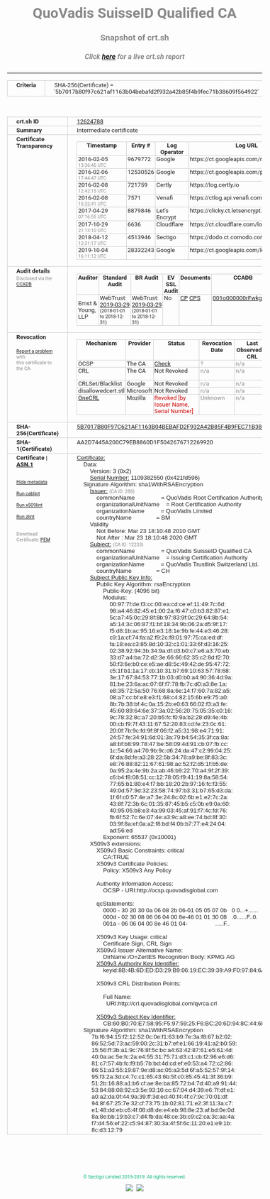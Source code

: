 # QuoVadis SuisseID Qualified CA
### Snapshot of crt.sh
##### Click [here](https://crt.sh/?q=5B7017B80F97C621AF1163B04BEBAFD2F932A42B85F4B9FEC71B38609F564922) for a live crt.sh report

---
<!DOCTYPE HTML PUBLIC "-//W3C//DTD HTML 4.0 Transitional//EN">
<HTML>
<HEAD>
  <META http-equiv="Content-Type" content="text/html; charset=UTF-8">
  <TITLE>crt.sh | 5b7017b80f97c621af1163b04bebafd2f932a42b85f4b9fec71b38609f564922</TITLE>
  <META name="description" content="Free CT Log Certificate Search Tool from Sectigo (formerly Comodo CA)">
  <META name="keywords" content="crt.sh, CT, Certificate Transparency, Certificate Search, SSL Certificate, Sectigo, Comodo CA">
  <LINK href="//fonts.googleapis.com/css?family=Roboto+Mono|Roboto:400,400i,700,700i" rel="stylesheet">
  <STYLE type="text/css">
    a {
      white-space: nowrap;
    }
    body {
      color: #888888;
      font: 12pt Roboto, sans-serif;
      padding-top: 10px;
      text-align: center
    }
    form {
      margin: 0px
    }
    span {
      border-radius: 10px
    }
    span.heading {
      color: #888888;
      font: 12pt Roboto, sans-serif
    }
    span.title {
      background-color: #00B373;
      color: #FFFFFF;
      font: bold 18pt Roboto, sans-serif;
      padding: 0px 5px
    }
    span.text {
      color: #888888;
      font: 10pt Roboto, sans-serif
    }
    span.whiteongrey {
      background-color: #D9D9D6;
      color: #FFFFFF;
      font: bold 18pt Roboto, sans-serif;
      padding: 0px 5px
    }
    table {
      border-collapse: collapse;
      color: #222222;
      font: 10pt Roboto, sans-serif;
      margin-left: auto;
      margin-right: auto
    }
    table.options {
      border: none;
      margin-left: 10px
    }
    td, th {
      border: 1px solid #CCCCCC;
      padding: 0px 2px;
      text-align: left;
      vertical-align: top
    }
    td.outer, th.outer {
      border: 1px solid #CCCCCC;
      padding: 2px 20px;
      text-align: left
    }
    th.heading {
      color: #888888;
      font: bold italic 12pt Roboto, sans-serif;
      padding: 20px 0px 0px;
      text-align: center
    }
    th.options, td.options {
      border: none;
      vertical-align: middle
    }
    td.text {
      font: 10pt "Roboto Mono", sans-serif;
      padding: 2px 20px
    }
    td.heading {
      border: none;
      color: #888888;
      font: 12pt Roboto, sans-serif;
      padding-top: 20px;
      text-align: center
    }
    table.lint td, th {
      text-align: center
    }
    .button {
      background-color: #00B373;
      border-radius: 10px;
      color: #FFFFFF;
      font: bold 13pt Roboto, sans-serif
    }
    .copyright {
      font: 8pt Roboto, sans-serif;
      color: #00B373
    }
    .input {
      border: 1px solid #888888;
      font-weight: bold;
      text-align: center
    }
    .small {
      font: 8pt Roboto, sans-serif;
      color: #888888
    }
    .error {
      background-color: #FFDFDF;
      color: #CC0000;
      font-weight: bold
    }
    .fatal {
      background-color: #0000AA;
      color: #FFFFFF;
      font-weight: bold
    }
    .notice {
      background-color: #FFFFDF;
      color: #606000
    }
    .warning {
      background-color: #FFEFDF;
      color: #DF6000
    }
  </STYLE>
</HEAD>
<BODY>

<TABLE>
  <TR>
    <TH class="outer">Criteria</TH>
    <TD class="outer">SHA-256(Certificate) = '5b7017b80f97c621af1163b04bebafd2f932a42b85f4b9fec71b38609f564922'</TD>
  </TR>
</TABLE>
<BR>
<TABLE>
  <TR>
    <TH class="outer">crt.sh ID</TH>
    <TD class="outer"><A href="?id=12624788">12624788</A></TD>
  </TR>
  <TR>
    <TH class="outer">Summary</TH>
    <TD class="outer">Intermediate certificate</TD>
  </TR>
  <TR>
    <TH class="outer">Certificate<BR>Transparency</TH>
    <TD class="outer">
<TABLE class="options" style="margin-left:0px">
  <TR>
    <TH>Timestamp</TH>
    <TH>Entry #</TH>
    <TH>Log Operator</TH>
    <TH>Log URL</TH>
  </TR>
  <TR>
    <TD>2016-02-05&nbsp; <FONT class="small">13:36:45 UTC</FONT></TD>
    <TD>9679772</TD>
    <TD>Google</TD>
    <TD>https://ct.googleapis.com/rocketeer</TD>
  </TR>
  <TR>
    <TD>2016-02-06&nbsp; <FONT class="small">17:44:47 UTC</FONT></TD>
    <TD>12530526</TD>
    <TD>Google</TD>
    <TD>https://ct.googleapis.com/pilot</TD>
  </TR>
  <TR>
    <TD>2016-02-08&nbsp; <FONT class="small">12:42:15 UTC</FONT></TD>
    <TD>721759</TD>
    <TD>Certly</TD>
    <TD>https://log.certly.io</TD>
  </TR>
  <TR>
    <TD>2016-02-08&nbsp; <FONT class="small">15:32:41 UTC</FONT></TD>
    <TD>7571</TD>
    <TD>Venafi</TD>
    <TD>https://ctlog.api.venafi.com</TD>
  </TR>
  <TR>
    <TD>2017-04-29&nbsp; <FONT class="small">07:16:55 UTC</FONT></TD>
    <TD>8879846</TD>
    <TD>Let's Encrypt</TD>
    <TD>https://clicky.ct.letsencrypt.org</TD>
  </TR>
  <TR>
    <TD>2017-10-29&nbsp; <FONT class="small">21:13:10 UTC</FONT></TD>
    <TD>6636</TD>
    <TD>Cloudflare</TD>
    <TD>https://ct.cloudflare.com/logs/nimbus2020</TD>
  </TR>
  <TR>
    <TD>2018-04-12&nbsp; <FONT class="small">12:31:17 UTC</FONT></TD>
    <TD>4513946</TD>
    <TD>Sectigo</TD>
    <TD>https://dodo.ct.comodo.com</TD>
  </TR>
  <TR>
    <TD>2019-10-04&nbsp; <FONT class="small">16:11:12 UTC</FONT></TD>
    <TD>28332243</TD>
    <TD>Google</TD>
    <TD>https://ct.googleapis.com/logs/argon2020</TD>
  </TR>
</TABLE>
    </TD>
  </TR>
  <TR>
    <TH class="outer">Audit details<BR>
      <DIV class="small" style="padding-top:3px">Disclosed via the
        <A href="//ccadb-public.secure.force.com/mozilla/PublicAllIntermediateCerts" target="_blank">CCADB</A></DIV>
    </TH>
    <TD class="outer">
<TABLE class="options" style="margin-left:0px">
  <TR>
    <TH>Auditor</TH>
    <TH>Standard Audit</TH>
    <TH>BR Audit</TH>
    <TH>EV SSL Audit</TH>
    <TH>Documents</TH>
    <TH>CCADB</TH>
    <TH>Root Owner / Certificate</TH>
  </TR>
  <TR>
    <TD style="vertical-align:middle">Ernst & Young, LLP</TD>
    <TD>WebTrust:
      <A href="https://www.cpacanada.ca/generichandlers/CPACHandler.ashx?attachmentid=227627" target="_blank">2019-03-29</A>
      <BR><FONT style="font-size:8pt">(2018-01-01 to 2018-12-31)</FONT></TD>
    <TD>WebTrust:
      <A href="https://www.cpacanada.ca/generichandlers/CPACHandler.ashx?attachmentid=227628" target="_blank">2019-03-29</A>
      <BR><FONT style="font-size:8pt">(2018-01-01 to 2018-12-31)</FONT></TD>
    <TD>No    <TD>
      <A href="https://www.quovadisglobal.com/~/media/Files/Repository/QV_RCA1_RCA3_CPCPS_V4_25.ashx" target="blank">CP</A>
      <A href="https://www.quovadisglobal.com/~/media/Files/Repository/QV_RCA2_CPCPS_v2.5.ashx" target="blank">CPS</A>
    </TD>
    <TD><A href="//ccadb.force.com/001o000000rFwkgAAC" target="_blank">001o000000rFwkgAAC</A></TD>
    <TD><A href="/?id=8878">QuoVadis</A></TD>
  </TR>
</TABLE>
    </TD>
  </TR>
  <TR>
    <TH class="outer">Revocation<BR><BR>
      <DIV class="small" style="padding-top:3px"><A href="?id=12624788&opt=problemreporting">Report a problem</A> with<BR>this certificate to the CA</DIV></TH>
    <TD class="outer">
      <TABLE class="options" style="margin-left:0px">
        <TR>
          <TH>Mechanism</TH>
          <TH>Provider</TH>
          <TH>Status</TH>
          <TH>Revocation Date</TH>
          <TH>Last Observed in CRL</TH>
          <TH>Last Checked <SPAN style="color:#CC0000;vertical-align:middle;font-size:70%;font-weight:normal">(Error)</SPAN></TH>
        </TR>
        <TR>
          <TD>OCSP</TD>
          <TD>The CA</TD>
          <TD><A href="?id=12624788&opt=ocsp">Check</A></TD>
          <TD><SPAN style="color:#888888">?</SPAN></TD>
          <TD><SPAN style="color:#888888">n/a</SPAN></TD>
          <TD><SPAN style="color:#888888">?</SPAN></TD>
        </TR>
        <TR>
          <TD>CRL</TD>
          <TD>The CA</TD>
          <TD>Not Revoked</TD><TD><SPAN style="color:#888888">n/a</SPAN></TD><TD><SPAN style="color:#888888">n/a</SPAN></TD><TD>2019-12-04&nbsp; <FONT class="small">20:05:09 UTC</FONT></TD>
        </TR>
        <TR>
          <TD>CRLSet/Blacklist</TD>
          <TD>Google</TD>
          <TD>Not Revoked</TD>
          <TD><SPAN style="color:#888888">n/a</SPAN></TD>
          <TD><SPAN style="color:#888888">n/a</SPAN></TD>
          <TD><SPAN style="color:#888888">n/a</SPAN></TD>
        </TR>
        <TR>
          <TD>disallowedcert.stl</TD>
          <TD>Microsoft</TD>
          <TD>Not Revoked</TD>
          <TD><SPAN style="color:#888888">n/a</SPAN></TD>
          <TD><SPAN style="color:#888888">n/a</SPAN></TD>
          <TD><SPAN style="color:#888888">n/a</SPAN></TD>
        </TR>
        <TR>
          <TD><A href="/mozilla-onecrl" target="_blank">OneCRL</A></TD>
          <TD>Mozilla</TD>
          <TD><SPAN style="color:#CC0000">Revoked [by Issuer Name, Serial Number]</SPAN></TD><TD><SPAN style="color:#888888">Unknown</SPAN></TD>
          <TD><SPAN style="color:#888888">n/a</SPAN></TD>
          <TD><SPAN style="color:#888888">n/a</SPAN></TD>
        </TR>
      </TABLE>
    </TD>
  </TR>
  <TR>
    <TH class="outer">SHA-256(Certificate)</TH>
    <TD class="outer"><A href="//censys.io/certificates/5b7017b80f97c621af1163b04bebafd2f932a42b85f4b9fec71b38609f564922">5B7017B80F97C621AF1163B04BEBAFD2F932A42B85F4B9FEC71B38609F564922</A></TD>
  </TR>
  <TR>
    <TH class="outer">SHA-1(Certificate)</TH>
    <TD class="outer">AA2D7445A200C79EB8860D1F5042676712269920</TD>
  </TR>
  <TR>
    <TH class="outer">Certificate | <A href="?asn1=12624788">ASN.1</A>
      <SPAN class="small"><BR>
      <BR><BR><A href="?id=12624788&opt=nometadata">Hide metadata</A>
      <BR><BR><A href="?id=12624788&opt=cablint">Run cablint</A>
      <BR><BR><A href="?id=12624788&opt=x509lint">Run x509lint</A>
      <BR><BR><A href="?id=12624788&opt=zlint">Run zlint</A>
      <BR><BR><BR>Download Certificate: <A href="?d=12624788">PEM</A>
      </SPAN>
    </TH>
    <TD class="text"><A href="?d=12624788">Certificate:</A><BR>&nbsp;&nbsp;&nbsp;&nbsp;Data:<BR>&nbsp;&nbsp;&nbsp;&nbsp;&nbsp;&nbsp;&nbsp;&nbsp;Version:&nbsp;3&nbsp;(0x2)<BR>&nbsp;&nbsp;&nbsp;&nbsp;&nbsp;&nbsp;&nbsp;&nbsp;<A href="?serial=421fd596">Serial&nbsp;Number:</A>&nbsp;1109382550&nbsp;(0x421fd596)<BR>&nbsp;&nbsp;&nbsp;&nbsp;Signature&nbsp;Algorithm:&nbsp;sha1WithRSAEncryption<BR>&nbsp;&nbsp;&nbsp;&nbsp;&nbsp;&nbsp;&nbsp;&nbsp;<A href="?caid=288">Issuer:</A> <SPAN class="small">(CA ID: 288)</SPAN><BR>&nbsp;&nbsp;&nbsp;&nbsp;&nbsp;&nbsp;&nbsp;&nbsp;&nbsp;&nbsp;&nbsp;&nbsp;commonName&nbsp;&nbsp;&nbsp;&nbsp;&nbsp;&nbsp;&nbsp;&nbsp;&nbsp;&nbsp;&nbsp;&nbsp;&nbsp;&nbsp;&nbsp;&nbsp;=&nbsp;QuoVadis&nbsp;Root&nbsp;Certification&nbsp;Authority<BR>&nbsp;&nbsp;&nbsp;&nbsp;&nbsp;&nbsp;&nbsp;&nbsp;&nbsp;&nbsp;&nbsp;&nbsp;organizationalUnitName&nbsp;&nbsp;&nbsp;&nbsp;=&nbsp;Root&nbsp;Certification&nbsp;Authority<BR>&nbsp;&nbsp;&nbsp;&nbsp;&nbsp;&nbsp;&nbsp;&nbsp;&nbsp;&nbsp;&nbsp;&nbsp;organizationName&nbsp;&nbsp;&nbsp;&nbsp;&nbsp;&nbsp;&nbsp;&nbsp;&nbsp;&nbsp;=&nbsp;QuoVadis&nbsp;Limited<BR>&nbsp;&nbsp;&nbsp;&nbsp;&nbsp;&nbsp;&nbsp;&nbsp;&nbsp;&nbsp;&nbsp;&nbsp;countryName&nbsp;&nbsp;&nbsp;&nbsp;&nbsp;&nbsp;&nbsp;&nbsp;&nbsp;&nbsp;&nbsp;&nbsp;&nbsp;&nbsp;&nbsp;=&nbsp;BM<BR>&nbsp;&nbsp;&nbsp;&nbsp;&nbsp;&nbsp;&nbsp;&nbsp;Validity<BR>&nbsp;&nbsp;&nbsp;&nbsp;&nbsp;&nbsp;&nbsp;&nbsp;&nbsp;&nbsp;&nbsp;&nbsp;Not&nbsp;Before:&nbsp;Mar&nbsp;23&nbsp;18:10:48&nbsp;2010&nbsp;GMT<BR>&nbsp;&nbsp;&nbsp;&nbsp;&nbsp;&nbsp;&nbsp;&nbsp;&nbsp;&nbsp;&nbsp;&nbsp;Not&nbsp;After&nbsp;:&nbsp;Mar&nbsp;23&nbsp;18:10:48&nbsp;2020&nbsp;GMT<BR>&nbsp;&nbsp;&nbsp;&nbsp;&nbsp;&nbsp;&nbsp;&nbsp;<A href="?caid=12233">Subject:</A> <SPAN class="small">(CA ID: 12233)</SPAN><BR>&nbsp;&nbsp;&nbsp;&nbsp;&nbsp;&nbsp;&nbsp;&nbsp;&nbsp;&nbsp;&nbsp;&nbsp;commonName&nbsp;&nbsp;&nbsp;&nbsp;&nbsp;&nbsp;&nbsp;&nbsp;&nbsp;&nbsp;&nbsp;&nbsp;&nbsp;&nbsp;&nbsp;&nbsp;=&nbsp;QuoVadis&nbsp;SuisseID&nbsp;Qualified&nbsp;CA<BR>&nbsp;&nbsp;&nbsp;&nbsp;&nbsp;&nbsp;&nbsp;&nbsp;&nbsp;&nbsp;&nbsp;&nbsp;organizationalUnitName&nbsp;&nbsp;&nbsp;&nbsp;=&nbsp;Issuing&nbsp;Certification&nbsp;Authority<BR>&nbsp;&nbsp;&nbsp;&nbsp;&nbsp;&nbsp;&nbsp;&nbsp;&nbsp;&nbsp;&nbsp;&nbsp;organizationName&nbsp;&nbsp;&nbsp;&nbsp;&nbsp;&nbsp;&nbsp;&nbsp;&nbsp;&nbsp;=&nbsp;QuoVadis&nbsp;Trustlink&nbsp;Switzerland&nbsp;Ltd.<BR>&nbsp;&nbsp;&nbsp;&nbsp;&nbsp;&nbsp;&nbsp;&nbsp;&nbsp;&nbsp;&nbsp;&nbsp;countryName&nbsp;&nbsp;&nbsp;&nbsp;&nbsp;&nbsp;&nbsp;&nbsp;&nbsp;&nbsp;&nbsp;&nbsp;&nbsp;&nbsp;&nbsp;=&nbsp;CH<BR>&nbsp;&nbsp;&nbsp;&nbsp;&nbsp;&nbsp;&nbsp;&nbsp;<A href="?spkisha256=d7be2e387d4cef15aec9b3bba1543f4a21be7b9ea2f07d110b684e745d9bdfd1">Subject&nbsp;Public&nbsp;Key&nbsp;Info:</A><BR>&nbsp;&nbsp;&nbsp;&nbsp;&nbsp;&nbsp;&nbsp;&nbsp;&nbsp;&nbsp;&nbsp;&nbsp;Public&nbsp;Key&nbsp;Algorithm:&nbsp;rsaEncryption<BR>&nbsp;&nbsp;&nbsp;&nbsp;&nbsp;&nbsp;&nbsp;&nbsp;&nbsp;&nbsp;&nbsp;&nbsp;&nbsp;&nbsp;&nbsp;&nbsp;Public-Key:&nbsp;(4096&nbsp;bit)<BR>&nbsp;&nbsp;&nbsp;&nbsp;&nbsp;&nbsp;&nbsp;&nbsp;&nbsp;&nbsp;&nbsp;&nbsp;&nbsp;&nbsp;&nbsp;&nbsp;Modulus:<BR>&nbsp;&nbsp;&nbsp;&nbsp;&nbsp;&nbsp;&nbsp;&nbsp;&nbsp;&nbsp;&nbsp;&nbsp;&nbsp;&nbsp;&nbsp;&nbsp;&nbsp;&nbsp;&nbsp;&nbsp;00:97:7f:de:f3:cc:00:ea:cd:ce:ef:11:49:7c:6d:<BR>&nbsp;&nbsp;&nbsp;&nbsp;&nbsp;&nbsp;&nbsp;&nbsp;&nbsp;&nbsp;&nbsp;&nbsp;&nbsp;&nbsp;&nbsp;&nbsp;&nbsp;&nbsp;&nbsp;&nbsp;98:a4:46:82:45:e1:00:2a:f6:47:c0:b3:82:87:e1:<BR>&nbsp;&nbsp;&nbsp;&nbsp;&nbsp;&nbsp;&nbsp;&nbsp;&nbsp;&nbsp;&nbsp;&nbsp;&nbsp;&nbsp;&nbsp;&nbsp;&nbsp;&nbsp;&nbsp;&nbsp;5c:a7:45:0c:29:8f:8b:97:83:9f:0c:29:64:8b:54:<BR>&nbsp;&nbsp;&nbsp;&nbsp;&nbsp;&nbsp;&nbsp;&nbsp;&nbsp;&nbsp;&nbsp;&nbsp;&nbsp;&nbsp;&nbsp;&nbsp;&nbsp;&nbsp;&nbsp;&nbsp;a5:14:3c:06:87:f1:bf:18:34:9b:06:2a:d5:9f:17:<BR>&nbsp;&nbsp;&nbsp;&nbsp;&nbsp;&nbsp;&nbsp;&nbsp;&nbsp;&nbsp;&nbsp;&nbsp;&nbsp;&nbsp;&nbsp;&nbsp;&nbsp;&nbsp;&nbsp;&nbsp;f5:d8:1b:ac:95:16:e3:18:1e:9b:fe:44:e3:46:28:<BR>&nbsp;&nbsp;&nbsp;&nbsp;&nbsp;&nbsp;&nbsp;&nbsp;&nbsp;&nbsp;&nbsp;&nbsp;&nbsp;&nbsp;&nbsp;&nbsp;&nbsp;&nbsp;&nbsp;&nbsp;c9:1a:cf:74:fa:a2:f9:2c:f8:01:97:75:ca:ed:df:<BR>&nbsp;&nbsp;&nbsp;&nbsp;&nbsp;&nbsp;&nbsp;&nbsp;&nbsp;&nbsp;&nbsp;&nbsp;&nbsp;&nbsp;&nbsp;&nbsp;&nbsp;&nbsp;&nbsp;&nbsp;fa:18:ea:c3:85:8d:10:32:c1:01:33:6f:d3:16:25:<BR>&nbsp;&nbsp;&nbsp;&nbsp;&nbsp;&nbsp;&nbsp;&nbsp;&nbsp;&nbsp;&nbsp;&nbsp;&nbsp;&nbsp;&nbsp;&nbsp;&nbsp;&nbsp;&nbsp;&nbsp;02:38:92:94:3b:34:9a:df:d3:b0:c7:e6:a3:70:eb:<BR>&nbsp;&nbsp;&nbsp;&nbsp;&nbsp;&nbsp;&nbsp;&nbsp;&nbsp;&nbsp;&nbsp;&nbsp;&nbsp;&nbsp;&nbsp;&nbsp;&nbsp;&nbsp;&nbsp;&nbsp;33:d7:a4:ba:72:d2:3e:66:66:62:35:c2:8d:f2:70:<BR>&nbsp;&nbsp;&nbsp;&nbsp;&nbsp;&nbsp;&nbsp;&nbsp;&nbsp;&nbsp;&nbsp;&nbsp;&nbsp;&nbsp;&nbsp;&nbsp;&nbsp;&nbsp;&nbsp;&nbsp;50:f3:6e:b0:ce:e5:ae:d8:5c:49:42:de:95:47:72:<BR>&nbsp;&nbsp;&nbsp;&nbsp;&nbsp;&nbsp;&nbsp;&nbsp;&nbsp;&nbsp;&nbsp;&nbsp;&nbsp;&nbsp;&nbsp;&nbsp;&nbsp;&nbsp;&nbsp;&nbsp;c5:1f:b1:1a:17:cb:10:31:b7:69:10:63:57:78:68:<BR>&nbsp;&nbsp;&nbsp;&nbsp;&nbsp;&nbsp;&nbsp;&nbsp;&nbsp;&nbsp;&nbsp;&nbsp;&nbsp;&nbsp;&nbsp;&nbsp;&nbsp;&nbsp;&nbsp;&nbsp;3e:17:67:84:53:77:1b:03:d0:b0:a4:90:36:4d:9a:<BR>&nbsp;&nbsp;&nbsp;&nbsp;&nbsp;&nbsp;&nbsp;&nbsp;&nbsp;&nbsp;&nbsp;&nbsp;&nbsp;&nbsp;&nbsp;&nbsp;&nbsp;&nbsp;&nbsp;&nbsp;81:be:23:6a:ac:07:6f:f7:78:fb:7c:d0:a3:8e:1a:<BR>&nbsp;&nbsp;&nbsp;&nbsp;&nbsp;&nbsp;&nbsp;&nbsp;&nbsp;&nbsp;&nbsp;&nbsp;&nbsp;&nbsp;&nbsp;&nbsp;&nbsp;&nbsp;&nbsp;&nbsp;e8:35:72:5a:50:76:68:8a:6e:14:f7:60:7a:82:a5:<BR>&nbsp;&nbsp;&nbsp;&nbsp;&nbsp;&nbsp;&nbsp;&nbsp;&nbsp;&nbsp;&nbsp;&nbsp;&nbsp;&nbsp;&nbsp;&nbsp;&nbsp;&nbsp;&nbsp;&nbsp;08:a7:cc:bf:e8:e3:f1:68:c4:82:15:6b:e9:75:a0:<BR>&nbsp;&nbsp;&nbsp;&nbsp;&nbsp;&nbsp;&nbsp;&nbsp;&nbsp;&nbsp;&nbsp;&nbsp;&nbsp;&nbsp;&nbsp;&nbsp;&nbsp;&nbsp;&nbsp;&nbsp;8b:7b:38:bf:4c:0a:15:2b:e0:63:66:02:f3:a3:fe:<BR>&nbsp;&nbsp;&nbsp;&nbsp;&nbsp;&nbsp;&nbsp;&nbsp;&nbsp;&nbsp;&nbsp;&nbsp;&nbsp;&nbsp;&nbsp;&nbsp;&nbsp;&nbsp;&nbsp;&nbsp;45:60:89:64:6e:37:3a:02:56:20:75:05:35:c0:16:<BR>&nbsp;&nbsp;&nbsp;&nbsp;&nbsp;&nbsp;&nbsp;&nbsp;&nbsp;&nbsp;&nbsp;&nbsp;&nbsp;&nbsp;&nbsp;&nbsp;&nbsp;&nbsp;&nbsp;&nbsp;9c:78:32:8c:a7:20:b5:fc:f0:9a:b2:28:d9:4e:4b:<BR>&nbsp;&nbsp;&nbsp;&nbsp;&nbsp;&nbsp;&nbsp;&nbsp;&nbsp;&nbsp;&nbsp;&nbsp;&nbsp;&nbsp;&nbsp;&nbsp;&nbsp;&nbsp;&nbsp;&nbsp;00:cb:f9:7f:43:11:67:52:20:83:cd:fe:23:0c:61:<BR>&nbsp;&nbsp;&nbsp;&nbsp;&nbsp;&nbsp;&nbsp;&nbsp;&nbsp;&nbsp;&nbsp;&nbsp;&nbsp;&nbsp;&nbsp;&nbsp;&nbsp;&nbsp;&nbsp;&nbsp;20:0f:7b:9c:fd:9f:8f:06:f2:a5:31:98:e4:71:91:<BR>&nbsp;&nbsp;&nbsp;&nbsp;&nbsp;&nbsp;&nbsp;&nbsp;&nbsp;&nbsp;&nbsp;&nbsp;&nbsp;&nbsp;&nbsp;&nbsp;&nbsp;&nbsp;&nbsp;&nbsp;24:57:fe:34:91:6d:01:3a:79:b4:54:35:3f:ca:8a:<BR>&nbsp;&nbsp;&nbsp;&nbsp;&nbsp;&nbsp;&nbsp;&nbsp;&nbsp;&nbsp;&nbsp;&nbsp;&nbsp;&nbsp;&nbsp;&nbsp;&nbsp;&nbsp;&nbsp;&nbsp;a8:bf:b8:99:78:47:be:58:09:4d:91:cb:07:fb:cc:<BR>&nbsp;&nbsp;&nbsp;&nbsp;&nbsp;&nbsp;&nbsp;&nbsp;&nbsp;&nbsp;&nbsp;&nbsp;&nbsp;&nbsp;&nbsp;&nbsp;&nbsp;&nbsp;&nbsp;&nbsp;1c:54:66:a4:70:9b:9c:d6:24:da:47:c2:99:04:25:<BR>&nbsp;&nbsp;&nbsp;&nbsp;&nbsp;&nbsp;&nbsp;&nbsp;&nbsp;&nbsp;&nbsp;&nbsp;&nbsp;&nbsp;&nbsp;&nbsp;&nbsp;&nbsp;&nbsp;&nbsp;6f:da:8d:fe:a3:28:22:5b:34:78:a9:be:8f:83:3c:<BR>&nbsp;&nbsp;&nbsp;&nbsp;&nbsp;&nbsp;&nbsp;&nbsp;&nbsp;&nbsp;&nbsp;&nbsp;&nbsp;&nbsp;&nbsp;&nbsp;&nbsp;&nbsp;&nbsp;&nbsp;e8:76:88:82:11:67:61:98:ac:52:f2:d5:1f:b5:de:<BR>&nbsp;&nbsp;&nbsp;&nbsp;&nbsp;&nbsp;&nbsp;&nbsp;&nbsp;&nbsp;&nbsp;&nbsp;&nbsp;&nbsp;&nbsp;&nbsp;&nbsp;&nbsp;&nbsp;&nbsp;0a:95:2a:4e:9b:2a:ab:46:b9:22:70:a4:9f:2f:39:<BR>&nbsp;&nbsp;&nbsp;&nbsp;&nbsp;&nbsp;&nbsp;&nbsp;&nbsp;&nbsp;&nbsp;&nbsp;&nbsp;&nbsp;&nbsp;&nbsp;&nbsp;&nbsp;&nbsp;&nbsp;c6:b4:f8:08:51:cc:12:78:05:f9:41:19:8a:58:54:<BR>&nbsp;&nbsp;&nbsp;&nbsp;&nbsp;&nbsp;&nbsp;&nbsp;&nbsp;&nbsp;&nbsp;&nbsp;&nbsp;&nbsp;&nbsp;&nbsp;&nbsp;&nbsp;&nbsp;&nbsp;77:65:b1:80:e4:f7:bb:18:20:2b:97:16:fc:f3:55:<BR>&nbsp;&nbsp;&nbsp;&nbsp;&nbsp;&nbsp;&nbsp;&nbsp;&nbsp;&nbsp;&nbsp;&nbsp;&nbsp;&nbsp;&nbsp;&nbsp;&nbsp;&nbsp;&nbsp;&nbsp;49:0d:57:9d:32:23:58:74:97:b3:31:b7:65:d3:da:<BR>&nbsp;&nbsp;&nbsp;&nbsp;&nbsp;&nbsp;&nbsp;&nbsp;&nbsp;&nbsp;&nbsp;&nbsp;&nbsp;&nbsp;&nbsp;&nbsp;&nbsp;&nbsp;&nbsp;&nbsp;1f:6f:c0:57:4e:a7:3e:24:8c:02:6b:e1:e2:7c:2a:<BR>&nbsp;&nbsp;&nbsp;&nbsp;&nbsp;&nbsp;&nbsp;&nbsp;&nbsp;&nbsp;&nbsp;&nbsp;&nbsp;&nbsp;&nbsp;&nbsp;&nbsp;&nbsp;&nbsp;&nbsp;43:8f:72:3b:6c:01:35:87:45:b5:c5:0b:e9:0a:60:<BR>&nbsp;&nbsp;&nbsp;&nbsp;&nbsp;&nbsp;&nbsp;&nbsp;&nbsp;&nbsp;&nbsp;&nbsp;&nbsp;&nbsp;&nbsp;&nbsp;&nbsp;&nbsp;&nbsp;&nbsp;40:95:05:b8:e3:4a:99:03:45:af:91:f7:4c:fd:76:<BR>&nbsp;&nbsp;&nbsp;&nbsp;&nbsp;&nbsp;&nbsp;&nbsp;&nbsp;&nbsp;&nbsp;&nbsp;&nbsp;&nbsp;&nbsp;&nbsp;&nbsp;&nbsp;&nbsp;&nbsp;fb:6f:52:7c:6e:07:4e:a3:9c:a8:ee:74:bd:8f:30:<BR>&nbsp;&nbsp;&nbsp;&nbsp;&nbsp;&nbsp;&nbsp;&nbsp;&nbsp;&nbsp;&nbsp;&nbsp;&nbsp;&nbsp;&nbsp;&nbsp;&nbsp;&nbsp;&nbsp;&nbsp;03:9f:8a:ef:0a:a2:f8:bd:f4:0b:b7:77:e4:24:04:<BR>&nbsp;&nbsp;&nbsp;&nbsp;&nbsp;&nbsp;&nbsp;&nbsp;&nbsp;&nbsp;&nbsp;&nbsp;&nbsp;&nbsp;&nbsp;&nbsp;&nbsp;&nbsp;&nbsp;&nbsp;ad:56:ed<BR>&nbsp;&nbsp;&nbsp;&nbsp;&nbsp;&nbsp;&nbsp;&nbsp;&nbsp;&nbsp;&nbsp;&nbsp;&nbsp;&nbsp;&nbsp;&nbsp;Exponent:&nbsp;65537&nbsp;(0x10001)<BR>&nbsp;&nbsp;&nbsp;&nbsp;&nbsp;&nbsp;&nbsp;&nbsp;X509v3&nbsp;extensions:<BR>&nbsp;&nbsp;&nbsp;&nbsp;&nbsp;&nbsp;&nbsp;&nbsp;&nbsp;&nbsp;&nbsp;&nbsp;X509v3&nbsp;Basic&nbsp;Constraints:&nbsp;critical<BR>&nbsp;&nbsp;&nbsp;&nbsp;&nbsp;&nbsp;&nbsp;&nbsp;&nbsp;&nbsp;&nbsp;&nbsp;&nbsp;&nbsp;&nbsp;&nbsp;CA:TRUE<BR>&nbsp;&nbsp;&nbsp;&nbsp;&nbsp;&nbsp;&nbsp;&nbsp;&nbsp;&nbsp;&nbsp;&nbsp;X509v3&nbsp;Certificate&nbsp;Policies:&nbsp;<BR>&nbsp;&nbsp;&nbsp;&nbsp;&nbsp;&nbsp;&nbsp;&nbsp;&nbsp;&nbsp;&nbsp;&nbsp;&nbsp;&nbsp;&nbsp;&nbsp;Policy:&nbsp;X509v3&nbsp;Any&nbsp;Policy<BR><BR>&nbsp;&nbsp;&nbsp;&nbsp;&nbsp;&nbsp;&nbsp;&nbsp;&nbsp;&nbsp;&nbsp;&nbsp;Authority&nbsp;Information&nbsp;Access:&nbsp;<BR>&nbsp;&nbsp;&nbsp;&nbsp;&nbsp;&nbsp;&nbsp;&nbsp;&nbsp;&nbsp;&nbsp;&nbsp;&nbsp;&nbsp;&nbsp;&nbsp;OCSP&nbsp;-&nbsp;URI:http://ocsp.quovadisglobal.com<BR><BR>&nbsp;&nbsp;&nbsp;&nbsp;&nbsp;&nbsp;&nbsp;&nbsp;&nbsp;&nbsp;&nbsp;&nbsp;qcStatements:&nbsp;<BR>&nbsp;&nbsp;&nbsp;&nbsp;&nbsp;&nbsp;&nbsp;&nbsp;&nbsp;&nbsp;&nbsp;&nbsp;&nbsp;&nbsp;&nbsp;&nbsp;0000&nbsp;-&nbsp;30&nbsp;20&nbsp;30&nbsp;0a&nbsp;06&nbsp;08&nbsp;2b&nbsp;06-01&nbsp;05&nbsp;05&nbsp;07&nbsp;0b&nbsp;&nbsp;&nbsp;0&nbsp;0...+......<BR>&nbsp;&nbsp;&nbsp;&nbsp;&nbsp;&nbsp;&nbsp;&nbsp;&nbsp;&nbsp;&nbsp;&nbsp;&nbsp;&nbsp;&nbsp;&nbsp;000d&nbsp;-&nbsp;02&nbsp;30&nbsp;08&nbsp;06&nbsp;06&nbsp;04&nbsp;00&nbsp;8e-46&nbsp;01&nbsp;01&nbsp;30&nbsp;08&nbsp;&nbsp;&nbsp;.0......F..0.<BR>&nbsp;&nbsp;&nbsp;&nbsp;&nbsp;&nbsp;&nbsp;&nbsp;&nbsp;&nbsp;&nbsp;&nbsp;&nbsp;&nbsp;&nbsp;&nbsp;001a&nbsp;-&nbsp;06&nbsp;06&nbsp;04&nbsp;00&nbsp;8e&nbsp;46&nbsp;01&nbsp;04-&nbsp;&nbsp;&nbsp;&nbsp;&nbsp;&nbsp;&nbsp;&nbsp;&nbsp;&nbsp;&nbsp;&nbsp;&nbsp;&nbsp;&nbsp;&nbsp;&nbsp;.....F..<BR><BR>&nbsp;&nbsp;&nbsp;&nbsp;&nbsp;&nbsp;&nbsp;&nbsp;&nbsp;&nbsp;&nbsp;&nbsp;X509v3&nbsp;Key&nbsp;Usage:&nbsp;critical<BR>&nbsp;&nbsp;&nbsp;&nbsp;&nbsp;&nbsp;&nbsp;&nbsp;&nbsp;&nbsp;&nbsp;&nbsp;&nbsp;&nbsp;&nbsp;&nbsp;Certificate&nbsp;Sign,&nbsp;CRL&nbsp;Sign<BR>&nbsp;&nbsp;&nbsp;&nbsp;&nbsp;&nbsp;&nbsp;&nbsp;&nbsp;&nbsp;&nbsp;&nbsp;X509v3&nbsp;Issuer&nbsp;Alternative&nbsp;Name:&nbsp;<BR>&nbsp;&nbsp;&nbsp;&nbsp;&nbsp;&nbsp;&nbsp;&nbsp;&nbsp;&nbsp;&nbsp;&nbsp;&nbsp;&nbsp;&nbsp;&nbsp;DirName:/O=ZertES&nbsp;Recognition&nbsp;Body:&nbsp;KPMG&nbsp;AG<BR>&nbsp;&nbsp;&nbsp;&nbsp;&nbsp;&nbsp;&nbsp;&nbsp;&nbsp;&nbsp;&nbsp;&nbsp;<A href="?ski=8b4b6dedd329b90619ec3939a9f097846acbefdf">X509v3&nbsp;Authority&nbsp;Key&nbsp;Identifier:</A><BR>&nbsp;&nbsp;&nbsp;&nbsp;&nbsp;&nbsp;&nbsp;&nbsp;&nbsp;&nbsp;&nbsp;&nbsp;&nbsp;&nbsp;&nbsp;&nbsp;keyid:8B:4B:6D:ED:D3:29:B9:06:19:EC:39:39:A9:F0:97:84:6A:CB:EF:DF<BR><BR>&nbsp;&nbsp;&nbsp;&nbsp;&nbsp;&nbsp;&nbsp;&nbsp;&nbsp;&nbsp;&nbsp;&nbsp;X509v3&nbsp;CRL&nbsp;Distribution&nbsp;Points:&nbsp;<BR><BR>&nbsp;&nbsp;&nbsp;&nbsp;&nbsp;&nbsp;&nbsp;&nbsp;&nbsp;&nbsp;&nbsp;&nbsp;&nbsp;&nbsp;&nbsp;&nbsp;Full&nbsp;Name:<BR>&nbsp;&nbsp;&nbsp;&nbsp;&nbsp;&nbsp;&nbsp;&nbsp;&nbsp;&nbsp;&nbsp;&nbsp;&nbsp;&nbsp;&nbsp;&nbsp;&nbsp;&nbsp;URI:http://crl.quovadisglobal.com/qvrca.crl<BR><BR>&nbsp;&nbsp;&nbsp;&nbsp;&nbsp;&nbsp;&nbsp;&nbsp;&nbsp;&nbsp;&nbsp;&nbsp;<A href="?ski=cb60b070e75895f5975925f6bc206d948c446e9f">X509v3&nbsp;Subject&nbsp;Key&nbsp;Identifier:</A><BR>&nbsp;&nbsp;&nbsp;&nbsp;&nbsp;&nbsp;&nbsp;&nbsp;&nbsp;&nbsp;&nbsp;&nbsp;&nbsp;&nbsp;&nbsp;&nbsp;CB:60:B0:70:E7:58:95:F5:97:59:25:F6:BC:20:6D:94:8C:44:6E:9F<BR>&nbsp;&nbsp;&nbsp;&nbsp;Signature&nbsp;Algorithm:&nbsp;sha1WithRSAEncryption<BR>&nbsp;&nbsp;&nbsp;&nbsp;&nbsp;&nbsp;&nbsp;&nbsp;&nbsp;7b:f6:94:15:f2:12:52:0c:0e:f1:63:b9:7e:3a:f8:67:b2:02:<BR>&nbsp;&nbsp;&nbsp;&nbsp;&nbsp;&nbsp;&nbsp;&nbsp;&nbsp;86:52:5d:73:ac:59:00:2c:31:b7:ef:e1:66:19:41:a2:b0:59:<BR>&nbsp;&nbsp;&nbsp;&nbsp;&nbsp;&nbsp;&nbsp;&nbsp;&nbsp;15:56:ff:3b:a1:9c:76:8f:5c:bc:a4:63:42:87:61:e5:61:4d:<BR>&nbsp;&nbsp;&nbsp;&nbsp;&nbsp;&nbsp;&nbsp;&nbsp;&nbsp;40:0a:ac:5e:fc:2a:e4:55:31:75:71:d3:c1:cb:f2:96:e6:d6:<BR>&nbsp;&nbsp;&nbsp;&nbsp;&nbsp;&nbsp;&nbsp;&nbsp;&nbsp;81:c7:57:4b:fc:f9:b5:7b:bd:4d:cd:ef:e0:53:a4:72:c2:86:<BR>&nbsp;&nbsp;&nbsp;&nbsp;&nbsp;&nbsp;&nbsp;&nbsp;&nbsp;86:51:a3:55:19:87:9e:d8:ac:05:a3:5d:6f:a5:52:57:9f:14:<BR>&nbsp;&nbsp;&nbsp;&nbsp;&nbsp;&nbsp;&nbsp;&nbsp;&nbsp;95:f3:2a:3d:c4:7c:c1:65:43:6b:5f:c0:85:45:41:3f:36:b9:<BR>&nbsp;&nbsp;&nbsp;&nbsp;&nbsp;&nbsp;&nbsp;&nbsp;&nbsp;51:2b:16:88:a1:b6:cf:ae:8e:ba:85:72:b4:7d:40:a9:91:44:<BR>&nbsp;&nbsp;&nbsp;&nbsp;&nbsp;&nbsp;&nbsp;&nbsp;&nbsp;53:84:88:08:92:c3:5e:93:10:cc:67:04:d4:39:e6:7f:df:e1:<BR>&nbsp;&nbsp;&nbsp;&nbsp;&nbsp;&nbsp;&nbsp;&nbsp;&nbsp;a0:a2:da:0f:44:9a:39:ff:3d:ed:40:f4:4f:c7:9c:70:01:df:<BR>&nbsp;&nbsp;&nbsp;&nbsp;&nbsp;&nbsp;&nbsp;&nbsp;&nbsp;94:8f:67:25:7e:32:cf:73:75:1b:02:81:71:e2:3f:11:3a:c7:<BR>&nbsp;&nbsp;&nbsp;&nbsp;&nbsp;&nbsp;&nbsp;&nbsp;&nbsp;e1:48:dd:eb:c6:4f:08:d8:de:e4:eb:98:8e:23:af:bd:0e:0d:<BR>&nbsp;&nbsp;&nbsp;&nbsp;&nbsp;&nbsp;&nbsp;&nbsp;&nbsp;8a:8e:bb:19:b3:c7:d4:fb:da:48:ce:3b:c9:c2:ca:3c:aa:4a:<BR>&nbsp;&nbsp;&nbsp;&nbsp;&nbsp;&nbsp;&nbsp;&nbsp;&nbsp;f7:d4:56:ef:22:c5:94:87:30:3a:4f:5f:6c:11:20:e1:e9:1b:<BR>&nbsp;&nbsp;&nbsp;&nbsp;&nbsp;&nbsp;&nbsp;&nbsp;&nbsp;8c:d3:12:79<BR>    </TD>
  </TR>
</TABLE>

  <BR><BR><BR>

  <P class="copyright">&copy; Sectigo Limited 2015-2019. All rights reserved.</P>
  <DIV>
    <A href="https://sectigo.com/"><IMG src="/sectigo_s.png"></A>
    &nbsp;<A href="https://github.com/crtsh"><IMG src="/GitHub-Mark-32px.png"></A>
  </DIV>
</BODY>
</HTML>
